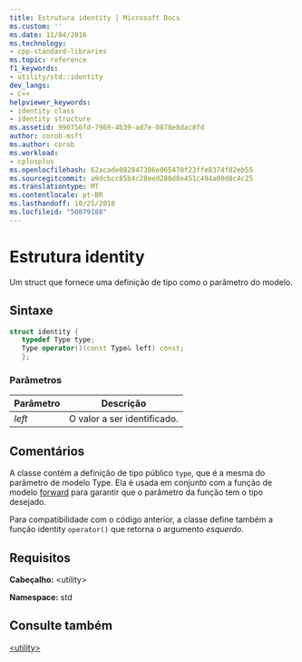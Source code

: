 ```yaml
---
title: Estrutura identity | Microsoft Docs
ms.custom: ''
ms.date: 11/04/2016
ms.technology:
- cpp-standard-libraries
ms.topic: reference
f1_keywords:
- utility/std::identity
dev_langs:
- C++
helpviewer_keywords:
- identity class
- identity structure
ms.assetid: 990756fd-7969-4b39-ad7e-0878e8dac8fd
author: corob-msft
ms.author: corob
ms.workload:
- cplusplus
ms.openlocfilehash: 62acade082847386e065470f23ffe8374f82eb55
ms.sourcegitcommit: a9dcbcc85b4c28eed280d8e451c494a00d8c4c25
ms.translationtype: MT
ms.contentlocale: pt-BR
ms.lasthandoff: 10/25/2018
ms.locfileid: "50079188"
---
```

# <a name="identity-structure"></a>Estrutura identity

Um struct que fornece uma definição de tipo como o parâmetro do modelo.

## <a name="syntax"></a>Sintaxe

```cpp
struct identity {
   typedef Type type;
   Type operator()(const Type& left) const;
   };
```

### <a name="parameters"></a>Parâmetros

|Parâmetro|Descrição|
|---------------|-----------------|
|*left*|O valor a ser identificado.|

## <a name="remarks"></a>Comentários

A classe contém a definição de tipo público `type`, que é a mesma do parâmetro de modelo Type. Ela é usada em conjunto com a função de modelo [forward](../standard-library/utility-functions.md#forward) para garantir que o parâmetro da função tem o tipo desejado.

Para compatibilidade com o código anterior, a classe define também a função identity `operator()` que retorna o argumento *esquerdo*.

## <a name="requirements"></a>Requisitos

**Cabeçalho:** \<utility>

**Namespace:** std

## <a name="see-also"></a>Consulte também

[\<utility>](../standard-library/utility.md)<br/>
